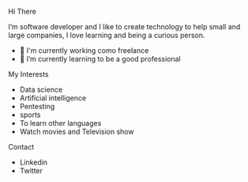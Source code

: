 Hi There

I’m software developer and I like to create technology to help small and large companies, I love learning and being a curious person.

- 🔭 I'm currently working como freelance
- 🌱 I’m currently learning to be a good professional 

My Interests 
  - Data science 
  - Artificial intelligence 
  - Pentesting 
  - sports 
  - To learn other languages
  - Watch movies and Television show

Contact 
  - Linkedin 
  - Twitter

